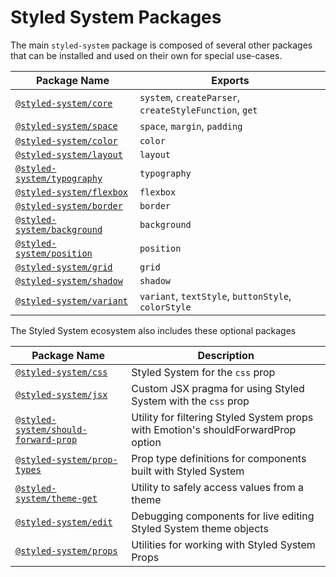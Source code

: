 # Styled System Packages

The main `styled-system` package is composed of several other packages that can be installed and used on their own for special use-cases.

| Package Name                                                                                                  | Exports                                                |
| ------------------------------------------------------------------------------------------------------------- | ------------------------------------------------------ |
| [`@styled-system/core`](https://github.com/styled-system/styled-system/tree/master/packages/core)             | `system`, `createParser`, `createStyleFunction`, `get` |
| [`@styled-system/space`](https://github.com/styled-system/styled-system/tree/master/packages/space)           | `space`, `margin`, `padding`                           |
| [`@styled-system/color`](https://github.com/styled-system/styled-system/tree/master/packages/color)           | `color`                                                |
| [`@styled-system/layout`](https://github.com/styled-system/styled-system/tree/master/packages/layout)         | `layout`                                               |
| [`@styled-system/typography`](https://github.com/styled-system/styled-system/tree/master/packages/typography) | `typography`                                           |
| [`@styled-system/flexbox`](https://github.com/styled-system/styled-system/tree/master/packages/flexbox)       | `flexbox`                                              |
| [`@styled-system/border`](https://github.com/styled-system/styled-system/tree/master/packages/border)         | `border`                                               |
| [`@styled-system/background`](https://github.com/styled-system/styled-system/tree/master/packages/background) | `background`                                           |
| [`@styled-system/position`](https://github.com/styled-system/styled-system/tree/master/packages/position)     | `position`                                             |
| [`@styled-system/grid`](https://github.com/styled-system/styled-system/tree/master/packages/grid)             | `grid`                                                 |
| [`@styled-system/shadow`](https://github.com/styled-system/styled-system/tree/master/packages/shadow)         | `shadow`                                               |
| [`@styled-system/variant`](https://github.com/styled-system/styled-system/tree/master/packages/variant)       | `variant`, `textStyle`, `buttonStyle`, `colorStyle`    |

The Styled System ecosystem also includes these optional packages

| Package Name                                                                                                                    | Description                                                                       |
| ------------------------------------------------------------------------------------------------------------------------------- | --------------------------------------------------------------------------------- |
| [`@styled-system/css`](https://github.com/styled-system/styled-system/tree/master/packages/css)                                 | Styled System for the `css` prop                                                  |
| [`@styled-system/jsx`](https://github.com/styled-system/styled-system/tree/master/packages/jsx)                                 | Custom JSX pragma for using Styled System with the `css` prop                     |
| [`@styled-system/should-forward-prop`](https://github.com/styled-system/styled-system/tree/master/packages/should-forward-prop) | Utility for filtering Styled System props with Emotion's shouldForwardProp option |
| [`@styled-system/prop-types`](https://github.com/styled-system/styled-system/tree/master/packages/prop-types)                   | Prop type definitions for components built with Styled System                     |
| [`@styled-system/theme-get`](https://github.com/styled-system/styled-system/tree/master/packages/theme-get)                     | Utility to safely access values from a theme                                      |
| [`@styled-system/edit`](https://github.com/styled-system/styled-system/tree/master/packages/edit)                               | Debugging components for live editing Styled System theme objects                 |
| [`@styled-system/props`](https://github.com/styled-system/styled-system/tree/master/packages/props)                             | Utilities for working with Styled System Props                                    |
